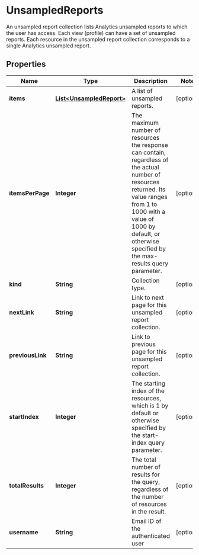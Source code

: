 

# UnsampledReports

An unsampled report collection lists Analytics unsampled reports to which the user has access. Each view (profile) can have a set of unsampled reports. Each resource in the unsampled report collection corresponds to a single Analytics unsampled report.

## Properties

| Name | Type | Description | Notes |
|------------ | ------------- | ------------- | -------------|
|**items** | [**List&lt;UnsampledReport&gt;**](UnsampledReport.md) | A list of unsampled reports. |  [optional] |
|**itemsPerPage** | **Integer** | The maximum number of resources the response can contain, regardless of the actual number of resources returned. Its value ranges from 1 to 1000 with a value of 1000 by default, or otherwise specified by the max-results query parameter. |  [optional] |
|**kind** | **String** | Collection type. |  [optional] |
|**nextLink** | **String** | Link to next page for this unsampled report collection. |  [optional] |
|**previousLink** | **String** | Link to previous page for this unsampled report collection. |  [optional] |
|**startIndex** | **Integer** | The starting index of the resources, which is 1 by default or otherwise specified by the start-index query parameter. |  [optional] |
|**totalResults** | **Integer** | The total number of results for the query, regardless of the number of resources in the result. |  [optional] |
|**username** | **String** | Email ID of the authenticated user |  [optional] |



